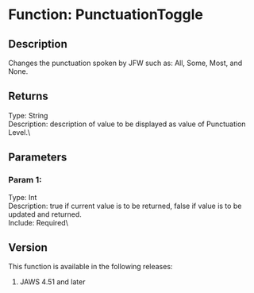 # Function: PunctuationToggle

## Description

Changes the punctuation spoken by JFW such as: All, Some, Most, and
None.

## Returns

Type: String\
Description: description of value to be displayed as value of
Punctuation Level.\

## Parameters

### Param 1:

Type: Int\
Description: true if current value is to be returned, false if value is
to be updated and returned.\
Include: Required\

## Version

This function is available in the following releases:

1.  JAWS 4.51 and later
